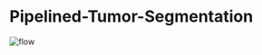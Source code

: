 # Pipelined-Tumor-Segmentation

![flow](https://user-images.githubusercontent.com/63542593/119772110-4e429100-bedc-11eb-8f0f-c9499d2a3a8f.png)
